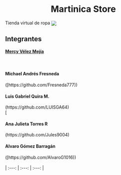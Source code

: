 <h1 align="center"> Martinica Store </h1>
Tienda virtual de ropa

<img align="center" src="https://user-images.githubusercontent.com/104043441/194168731-19adb72a-4990-4534-b711-e763142da6c4.png"> 

## Integrantes

[<h4>Mercy Vélez Mejía</h4>](https://github.com/Mercyvm) 
<br>
<h4>Michael Andrés Fresneda</h4>([https://github.com/Fresneda777)) 
<br><h4>Luis Gabriel Quira M.</h4>(https://github.com/LUISGA64) 
<br>[<h4>Ana Julieta Torres R</h4>(https://github.com/Jules9004)  
<br><h4>Alvaro Gómez Barragán</h4>([https://github.com/AlvaroG1016)) 
<br><br>
| :---: | :---: | :---: |

